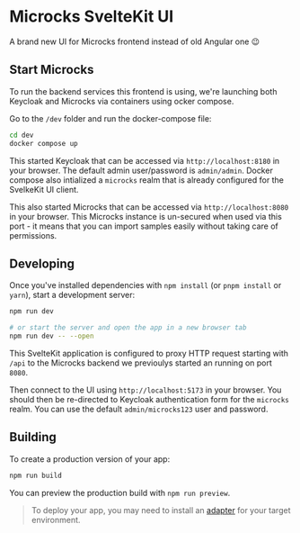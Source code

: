 # Microcks SvelteKit UI

A brand new UI for Microcks frontend instead of old Angular one :wink:

## Start Microcks

To run the backend services this frontend is using, we're launching both Keycloak and Microcks via containers using ocker compose.

Go to the `/dev` folder and run the docker-compose file:

```bash
cd dev
docker compose up
```

This started Keycloak that can be accessed via `http://localhost:8180` in your browser. The default admin user/password is `admin/admin`. Docker compose also intialized a `microcks` realm that is already configured for the SvelkeKit UI client.

This also started Microcks that can be accessed via `http://localhost:8080` in your browser. This Microcks instance is un-secured when used via this port - it means that you can import samples easily without taking care of permissions.

## Developing

Once you've installed dependencies with `npm install` (or `pnpm install` or `yarn`), start a development server:

```bash
npm run dev

# or start the server and open the app in a new browser tab
npm run dev -- --open
```

This SvelteKit application is configured to proxy HTTP request starting with `/api` to the Microcks backend we previoulys started an running on port `8080`.

Then connect to the UI using `http://localhost:5173` in your browser. You should then be re-directed to Keycloak authentication form for the `microcks` realm. You can use the default `admin/microcks123` user and password.

## Building

To create a production version of your app:

```bash
npm run build
```

You can preview the production build with `npm run preview`.

> To deploy your app, you may need to install an [adapter](https://kit.svelte.dev/docs/adapters) for your target environment.
